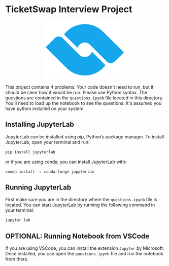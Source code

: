 # TicketSwap Interview Project

<div align="center">

![](images/ts_logo.png)

</div>

This project contains 4 problems. Your code doesn't need to run, but it should be clear how it would be run. Please use Python syntax. The questions are contained in the `questions.ipynb` file located in this directory. You'll need to load up the notebook to see the questions. It's assumed you have python installed on your system. 

## Installing JupyterLab
JupyterLab can be installed using pip, Python’s package manager. To install JupyterLab, open your terminal and run:

```bash
pip install jupyterlab
```

or if you are using conda, you can install JupyterLab with:

```bash
conda install -c conda-forge jupyterlab
```
## Running JupyterLab
First make sure you are in the directory where the `questions.ipynb` file is located. You can start JupyterLab by running the following command in your terminal:

```bash
jupyter lab
```

## OPTIONAL: Running Notebook from VSCode
If you are using VSCode, you can install the extension `Jupyter` by Microsoft. Once installed, you can open the `questions.ipynb` file and run the notebook from there.
